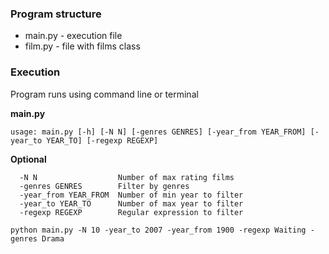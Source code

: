 ### Program structure

* main.py - execution file
* film.py - file with films class

### Execution

Program runs using command line or terminal  


**main.py**  

`usage: main.py [-h] [-N N] [-genres GENRES] [-year_from YEAR_FROM] [-year_to YEAR_TO] [-regexp REGEXP]`

**Optional**

```  -h, --help            show this help message and exit
  -N N                  Number of max rating films
  -genres GENRES        Filter by genres
  -year_from YEAR_FROM  Number of min year to filter
  -year_to YEAR_TO      Number of max year to filter
  -regexp REGEXP        Regular expression to filter
  ```

`python main.py -N 10 -year_to 2007 -year_from 1900 -regexp Waiting -genres Drama`
